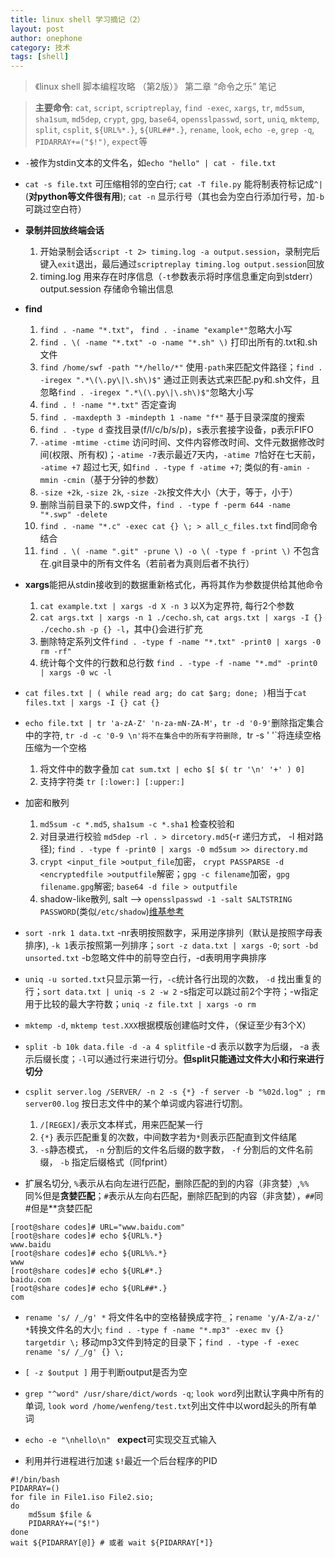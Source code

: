 ```yaml
---
title: linux shell 学习摘记（2） 
layout: post
author: onephone
category: 技术
tags: [shell]
---
```


> 《linux shell 脚本编程攻略 （第2版）》 第二章 “命令之乐” 笔记

>  **主要命令**: `cat`, `script`, `scriptreplay`, `find -exec`, `xargs`, `tr`, `md5sum`, `sha1sum`, `md5dep`, `crypt`, `gpg`, `base64`, `opensslpasswd`, `sort`, `uniq`, `mktemp`, `split`, `csplit`, `${URL%*.}`, `${URL##*.}`, `rename`, `look`, `echo -e`, `grep -q`, `PIDARRAY+=("$!")`, `expect`等

- `-`被作为stdin文本的文件名，如`echo "hello" | cat - file.txt`

- `cat -s file.txt` 可压缩相邻的空白行; `cat -T file.py` 能将制表符标记成`^|`(**对python等文件很有用**); `cat -n` 显示行号（其也会为空白行添加行号，加`-b`可跳过空白符）

- **录制并回放终端会话**
    1. 开始录制会话`script -t 2> timing.log -a output.session`，录制完后键入`exit`退出，最后通过`scriptreplay timing.log output.session`回放
    2. timing.log 用来存在时序信息（`-t`参数表示将时序信息重定向到stderr） output.session 存储命令输出信息

- **find**
    1. `find . -name "*.txt"`， `find . -iname "example*"`忽略大小写
    2. `find . \( -name "*.txt" -o -name "*.sh" \)` 打印出所有的.txt和.sh文件
    3. `find /home/swf -path "*/hello/*"` 使用`-path`来匹配文件路径；`find . -iregex ".*\(\.py\|\.sh\)$"` 通过正则表达式来匹配.py和.sh文件，且忽略`find . -iregex ".*\(\.py\|\.sh\)$"`忽略大小写
    4. `find . ! -name "*.txt"` 否定查询
    5. `find . -maxdepth 3 -mindepth 1 -name "f*"` 基于目录深度的搜索
    6. `find . -type d` 查找目录(f/l/c/b/s/p)，s表示套接字设备，p表示FIFO
    7. `-atime -mtime -ctime` 访问时间、文件内容修改时间、文件元数据修改时间(权限、所有权)；`-atime -7`表示最近7天内，`-atime 7`恰好在七天前， `-atime +7` 超过七天, 如`find . -type f -atime +7`; 类似的有`-amin -mmin -cmin`（基于分钟的参数） 
    8. `-size +2k`, `-size 2k`, `-size -2k`按文件大小（大于，等于，小于）
    9. 删除当前目录下的.swp文件，`find . -type f -perm 644 -name "*.swp" -delete`
    10. `find . -name "*.c" -exec cat {} \; > all_c_files.txt` find同命令结合 
    11. `find . \( -name ".git" -prune \) -o \( -type f -print \)` 不包含在.git目录中的所有文件名（若前者为真则后者不执行）

- **xargs**能把从stdin接收到的数据重新格式化，再将其作为参数提供给其他命令
    1. `cat example.txt | xargs -d X -n 3` 以X为定界符, 每行2个参数
    2. `cat args.txt | xargs -n 1 ./cecho.sh`, `cat args.txt | xargs -I {} ./cecho.sh -p {} -l`，其中{}会进行扩充
    3. 删除特定系列文件`find . -type f -name "*.txt" -print0 | xargs -0 rm -rf"`
    4. 统计每个文件的行数和总行数 `find . -type -f -name "*.md" -print0 | xargs -0 wc -l`

- `cat files.txt | ( while read arg; do cat $arg; done; )`相当于`cat files.txt | xargs -I {} cat {}`

- `echo file.txt | tr 'a-zA-Z' 'n-za-mN-ZA-M'`，`tr -d '0-9'`删除指定集合中的字符, `tr -d -c '0-9 \n'将不在集合中的所有字符删除, `tr -s ' '`将连续空格压缩为一个空格
    1. 将文件中的数字叠加 `cat sum.txt | echo $[ $( tr '\n' '+' ) 0]`
    2. 支持字符类 `tr [:lower:] [:upper:]`

- 加密和散列
    1. `md5sum -c *.md5`, `sha1sum -c *.sha1` 检查校验和
    2. 对目录进行校验 `md5dep -rl . > dircetory.md5`(-r 递归方式， -l 相对路径); `find . -type f -print0 | xargs -0 md5sum >> directory.md`
    3. `crypt <input_file >output_file`加密， `crypt PASSPARSE -d <encryptedfile >outputfile`解密；`gpg -c filename`加密，`gpg filename.gpg`解密; `base64 -d file > outputfile`
    4. shadow-like散列, salt --> `opensslpasswd -1 -salt SALTSTRING PASSWORD`(类似`/etc/shadow`)[维基参考](http://en.wikipedia.org/wiki/Salt_(cryptography))

- `sort -nrk 1 data.txt` -nr表明按照数字，采用逆序排列（默认是按照字母表排序), `-k 1`表示按照第一列排序；`sort -z data.txt | xargs -0`; `sort -bd unsorted.txt` -b忽略文件中的前导空白行，-d表明用字典排序

- `uniq -u sorted.txt`只显示第一行，`-c`统计各行出现的次数， `-d` 找出重复的行；`sort data.txt | uniq -s 2 -w 2` -s指定可以跳过前2个字符；-w指定用于比较的最大字符数；`uniq -z file.txt | xargs -o rm`

- `mktemp -d`, `mktemp test.XXX`根据模版创建临时文件，（保证至少有3个X）

- `split -b 10k data.file -d -a 4 splitfile` -d 表示以数字为后缀， -a 表示后缀长度；`-l`可以通过行来进行切分。**但split只能通过文件大小和行来进行切分**

- `csplit server.log /SERVER/ -n 2 -s {*} -f server -b "%02d.log" ; rm server00.log` 按日志文件中的某个单词或内容进行切割。
    1. `/[REGEX]/`表示文本样式，用来匹配某一行
    2. `{*}` 表示匹配重复的次数，中间数字若为`*`则表示匹配直到文件结尾
    3. `-s`静态模式， `-n` 分割后的文件名后缀的数字数， `-f` 分割后的文件名前缀， `-b` 指定后缀格式（同fprint）

- 扩展名切分, `%`表示从右向左进行匹配，删除匹配的到的内容（非贪婪）,`%%`同%但是**贪婪匹配**；`#`表示从左向右匹配，删除匹配到的内容（非贪婪），`##`同#但是**贪婪匹配

```shell
[root@share codes]# URL="www.baidu.com"
[root@share codes]# echo ${URL%.*}
www.baidu
[root@share codes]# echo ${URL%%.*}
www
[root@share codes]# echo ${URL#*.}
baidu.com
[root@share codes]# echo ${URL##*.}
com
```

- `rename 's/ /_/g' *` 将文件名中的空格替换成字符`_`；`rename 'y/A-Z/a-z/' *`转换文件名的大小; `find . -type f -name "*.mp3" -exec mv {} targetdir \;` 移动mp3文件到特定的目录下；`find . -type -f -exec rename 's/ /_/g' {} \;`

- `[ -z $output ]` 用于判断output是否为空

- `grep "^word" /usr/share/dict/words -q`; `look word`列出默认字典中所有的单词, `look word /home/wenfeng/test.txt`列出文件中以word起头的所有单词

- `echo -e "\nhello\n" ` **expect**可实现交互式输入

- 利用并行进程进行加速 `$!`最近一个后台程序的PID

```shell
#!/bin/bash
PIDARRAY=()
for file in File1.iso File2.sio;
do
    md5sum $file &
    PIDARRAY+=("$!")
done
wait ${PIDARRAY[@]} # 或者 wait ${PIDARRAY[*]}

```
